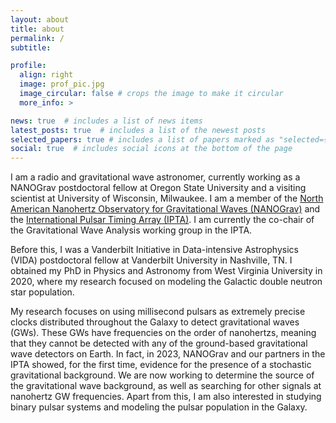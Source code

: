 ```yaml
---
layout: about
title: about
permalink: /
subtitle:

profile:
  align: right
  image: prof_pic.jpg
  image_circular: false # crops the image to make it circular
  more_info: >

news: true  # includes a list of news items
latest_posts: true  # includes a list of the newest posts
selected_papers: true # includes a list of papers marked as "selected={true}"
social: true  # includes social icons at the bottom of the page
---
```


I am a radio and gravitational wave astronomer, currently working as a NANOGrav postdoctoral fellow at Oregon State University and a visiting scientist at University of Wisconsin, Milwaukee. I am a member of the [North American Nanohertz Observatory for Gravitational Waves (NANOGrav)](https://nanograv.org/) and the [International Pulsar Timing Array (IPTA)](https://ipta4gw.org/). I am currently the co-chair of the Gravitational Wave Analysis working group in the IPTA.

Before this, I was a Vanderbilt Initiative in Data-intensive Astrophysics (VIDA) postdoctoral fellow at Vanderbilt University in Nashville, TN. I obtained my PhD in Physics and Astronomy from West Virginia University in 2020, where my research focused on modeling the Galactic double neutron star population.

My research focuses on using millisecond pulsars as extremely precise clocks distributed throughout the Galaxy to detect gravitational waves (GWs). These GWs have frequencies on the order of nanohertzs, meaning that they cannot be detected with any of the ground-based gravitational wave detectors on Earth. In fact, in 2023, NANOGrav and our partners in the IPTA showed, for the first time, evidence for the presence of a stochastic gravitational background. We are now working to determine the source of the gravitational wave background, as well as searching for other signals at nanohertz GW frequencies. Apart from this, I am also interested in studying binary pulsar systems and modeling the pulsar population in the Galaxy.
